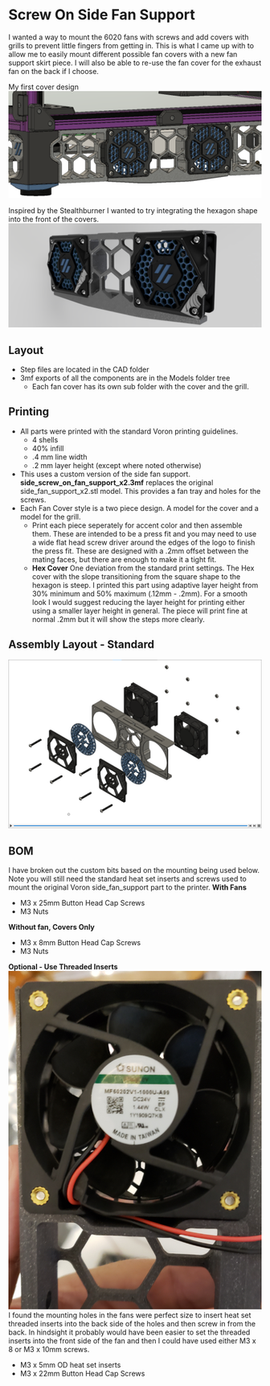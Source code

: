 # Screw On Side Fan Support
I wanted a way to mount the 6020 fans with screws and add covers with grills to prevent little fingers from getting in. This is what I came up with to allow me to easily mount different possible fan covers with a new fan support skirt piece. I will also be able to re-use the fan cover for the exhaust fan on the back if I choose.

My first cover design
![Square Fan Covers](https://github.com/AsterDW/Voron/blob/master/PrinterMods/Skirt_Side_ScrewOn_Fans/Images/Fan%20Support%20Render.png)

Inspired by the Stealthburner I wanted to try integrating the hexagon shape into the front of the covers.
![Hex Fan Cover](https://github.com/AsterDW/Voron/blob/master/PrinterMods/Skirt_Side_ScrewOn_Fans/Images/HexCoverRender.png)

## Layout
- Step files are located in the CAD folder
- 3mf exports of all the components are in the Models folder tree
  - Each fan cover has its own sub folder with the cover and the grill.

## Printing
- All parts were printed with the standard Voron printing guidelines.
  - 4 shells
  - 40% infill
  - .4 mm line width
  - .2 mm layer height (except where noted otherwise)
- This uses a custom version of the side fan support. **side_screw_on_fan_support_x2.3mf** replaces the original side_fan_support_x2.stl model. This provides a fan tray and holes for the screws.
- Each Fan Cover style is a two piece design. A model for the cover and a model for the grill.
  - Print each piece seperately for accent color and then assemble them. These are intended to be a press fit and you may need to use a wide flat head screw driver around the edges of the logo to finish the press fit. These are designed with a .2mm offset between the mating faces, but there are enough to make it a tight fit.
  - **Hex Cover** One deviation from the standard print settings. The Hex cover with the slope transitioning from the square shape to the hexagon is steep. I printed this part using adaptive layer height from 30% minimum and 50% maximum (.12mm - .2mm). For a smooth look I would suggest reducing the layer height for printing either using a smaller layer height in general. The piece will print fine at normal .2mm but it will show the steps more clearly.

## Assembly Layout - Standard
![Exploded View](https://github.com/AsterDW/Voron/blob/master/PrinterMods/Skirt_Side_ScrewOn_Fans/Images/ExplodedView.png)

## BOM
I have broken out the custom bits based on the mounting being used below. Note you will still need the standard heat set inserts and screws used to mount the original Voron side_fan_support part to the printer.
**With Fans**
- M3 x 25mm Button Head Cap Screws
- M3 Nuts

**Without fan, Covers Only**
- M3 x 8mm Button Head Cap Screws
- M3 Nuts

**Optional - Use Threaded Inserts**
![Threaded inserts](https://github.com/AsterDW/Voron/blob/master/PrinterMods/Skirt_Side_ScrewOn_Fans/Images/Optional_Threaded_Insert.jpg)
I found the mounting holes in the fans were perfect size to insert heat set threaded inserts into the back side of the holes and then screw in from the back.
In hindsight it probably would have been easier to set the threaded inserts into the front side of the fan and then I could have used either M3 x 8 or M3 x 10mm screws.
- M3 x 5mm OD heat set inserts
- M3 x 22mm Button Head Cap Screws

